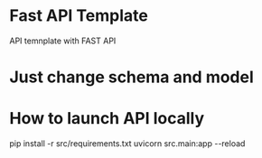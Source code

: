 # Fast API Template
API temnplate with FAST API

# Just change schema and model

# How to launch API locally
pip install -r src/requirements.txt
uvicorn src.main:app --reload

